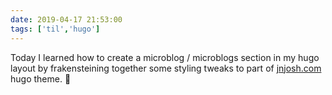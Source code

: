 ```yaml
---
date: 2019-04-17 21:53:00
tags: ['til','hugo']
---
```

Today I learned how to create a microblog / microblogs section in my hugo layout by frakensteining together some styling tweaks to part of [jnjosh.com](https://jnjosh.com/microblogs/) hugo theme. :taco: